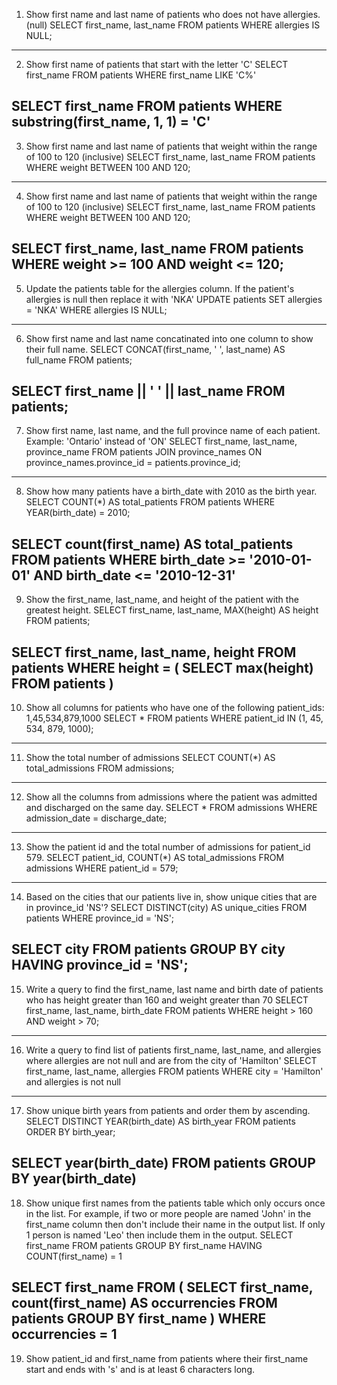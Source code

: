 1. Show first name and last name of patients who does not have allergies. (null)
SELECT first_name, last_name FROM patients
WHERE allergies IS NULL;
---------------------------------------------------------------------------------

2. Show first name of patients that start with the letter 'C'
SELECT
  first_name
FROM
  patients
WHERE
  first_name LIKE 'C%'

SELECT first_name
FROM patients
WHERE substring(first_name, 1, 1) = 'C'
----------------------------------------------------------------------------------------------

3. Show first name and last name of patients that weight within the range of 100 to 120 (inclusive)
SELECT
  first_name,
  last_name
FROM patients
WHERE weight BETWEEN 100 AND 120;

-------------------------------------------------------------------------------------------
4. Show first name and last name of patients that weight within the range of 100 to 120 (inclusive)
SELECT
  first_name,
  last_name
FROM patients
WHERE weight BETWEEN 100 AND 120;

SELECT
  first_name,
  last_name
FROM patients
WHERE weight >= 100 AND weight <= 120;
------------------------------------------------------------------------------------------

5. Update the patients table for the allergies column. If the patient's allergies is null then replace it with 'NKA'
UPDATE patients
SET allergies = 'NKA'
WHERE allergies IS NULL;
-------------------------------------------------------------------------------------------

6. Show first name and last name concatinated into one column to show their full name.
SELECT
  CONCAT(first_name, ' ', last_name) AS full_name
FROM patients;

SELECT first_name || ' ' || last_name
FROM patients;
------------------------------------------------------------------------------------------------

7. Show first name, last name, and the full province name of each patient.
Example: 'Ontario' instead of 'ON'
SELECT
  first_name,
  last_name,
  province_name
FROM patients
  JOIN province_names ON province_names.province_id = patients.province_id;
-----------------------------------------------------------------------------------------------

8. Show how many patients have a birth_date with 2010 as the birth year.
SELECT COUNT(*) AS total_patients
FROM patients
WHERE YEAR(birth_date) = 2010;

SELECT count(first_name) AS total_patients
FROM patients
WHERE
  birth_date >= '2010-01-01'
  AND birth_date <= '2010-12-31'
----------------------------------------------------------------------------------------------

9. Show the first_name, last_name, and height of the patient with the greatest height.
SELECT first_name, last_name,
  MAX(height) AS height
FROM patients;

SELECT
  first_name,
  last_name,
  height
FROM patients
WHERE height = (
    SELECT max(height)
    FROM patients
  )
-------------------------------------------------------------------------------------------------

10. Show all columns for patients who have one of the following patient_ids: 1,45,534,879,1000
SELECT *
FROM patients
WHERE
  patient_id IN (1, 45, 534, 879, 1000);
-----------------------------------------------------------------------------------------------

11. Show the total number of admissions
SELECT COUNT(*) AS total_admissions FROM admissions;
---------------------------------------------------------------------------------------------

12. Show all the columns from admissions where the patient was admitted and discharged on the same day.
SELECT *
FROM admissions
WHERE admission_date = discharge_date;
-----------------------------------------------------------------------------------------------------

13. Show the patient id and the total number of admissions for patient_id 579.
SELECT
  patient_id,
  COUNT(*) AS total_admissions
FROM admissions
WHERE patient_id = 579;
----------------------------------------------------------------------------------------------------------

14. Based on the cities that our patients live in, show unique cities that are in province_id 'NS'?
SELECT DISTINCT(city) AS unique_cities
FROM patients
WHERE province_id = 'NS';

SELECT city
FROM patients
GROUP BY city
HAVING province_id = 'NS';
------------------------------------------------------------------------------------------------------

15. Write a query to find the first_name, last name and birth date of patients who has height greater than 160 and weight greater than 70
SELECT first_name, last_name, birth_date FROM patients
WHERE height > 160 AND weight > 70;
-----------------------------------------------------------------------------------------------------------

16. Write a query to find list of patients first_name, last_name, and allergies where allergies are not null and are from the city of 'Hamilton'
SELECT
  first_name,
  last_name,
  allergies
FROM patients
WHERE
  city = 'Hamilton'
  and allergies is not null
---------------------------------------------------------------------------------------------------------

17. Show unique birth years from patients and order them by ascending.
SELECT
  DISTINCT YEAR(birth_date) AS birth_year
FROM patients
ORDER BY birth_year;

SELECT year(birth_date)
FROM patients
GROUP BY year(birth_date)
-----------------------------------------------------------------------------------------------------------------

18. Show unique first names from the patients table which only occurs once in the list.
For example, if two or more people are named 'John' in the first_name column then don't include their name in the output list. If only 1 person is named 'Leo' then include them in the output.
SELECT first_name
FROM patients
GROUP BY first_name
HAVING COUNT(first_name) = 1

SELECT first_name
FROM (
    SELECT
      first_name,
      count(first_name) AS occurrencies
    FROM patients
    GROUP BY first_name
  )
WHERE occurrencies = 1
------------------------------------------------------------------------------------------------------------------------------------------------

19. Show patient_id and first_name from patients where their first_name start and ends with 's' and is at least 6 characters long.
